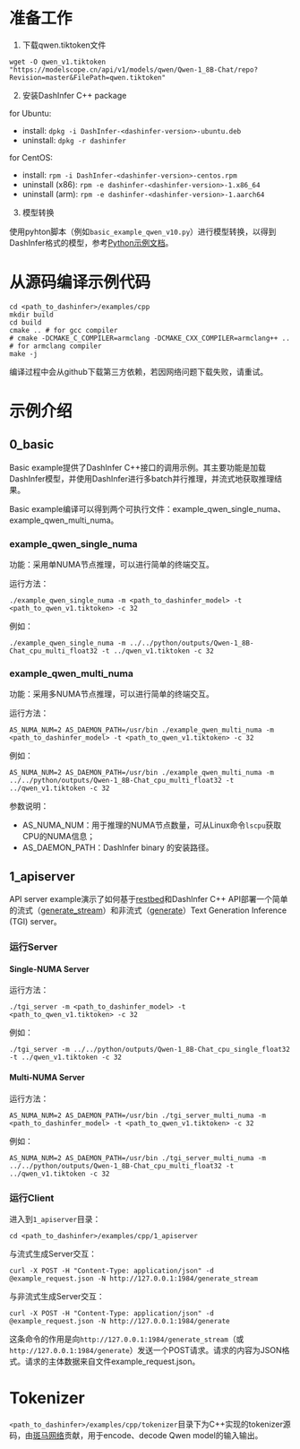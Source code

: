 # 准备工作

1. 下载qwen.tiktoken文件

```shell
wget -O qwen_v1.tiktoken "https://modelscope.cn/api/v1/models/qwen/Qwen-1_8B-Chat/repo?Revision=master&FilePath=qwen.tiktoken"
```

2. 安装DashInfer C++ package

for Ubuntu:

- install: `dpkg -i DashInfer-<dashinfer-version>-ubuntu.deb`
- uninstall: `dpkg -r dashinfer`

for CentOS:

- install: `rpm -i DashInfer-<dashinfer-version>-centos.rpm`
- uninstall (x86): `rpm -e dashinfer-<dashinfer-version>-1.x86_64`
- uninstall (arm): `rpm -e dashinfer-<dashinfer-version>-1.aarch64`

3. 模型转换

使用pyhton脚本（例如`basic_example_qwen_v10.py`）进行模型转换，以得到DashInfer格式的模型，参考[Python示例文档](examples_python.md)。

# 从源码编译示例代码

```shell
cd <path_to_dashinfer>/examples/cpp
mkdir build
cd build
cmake .. # for gcc compiler
# cmake -DCMAKE_C_COMPILER=armclang -DCMAKE_CXX_COMPILER=armclang++ .. # for armclang compiler
make -j
```

编译过程中会从github下载第三方依赖，若因网络问题下载失败，请重试。

# 示例介绍

## 0_basic

Basic example提供了DashInfer C++接口的调用示例。其主要功能是加载DashInfer模型，并使用DashInfer进行多batch并行推理，并流式地获取推理结果。

Basic example编译可以得到两个可执行文件：example_qwen_single_numa、example_qwen_multi_numa。

### example_qwen_single_numa

功能：采用单NUMA节点推理，可以进行简单的终端交互。

运行方法：

```shell
./example_qwen_single_numa -m <path_to_dashinfer_model> -t <path_to_qwen_v1.tiktoken> -c 32
```

例如：

```shell
./example_qwen_single_numa -m ../../python/outputs/Qwen-1_8B-Chat_cpu_multi_float32 -t ../qwen_v1.tiktoken -c 32
```

### example_qwen_multi_numa

功能：采用多NUMA节点推理，可以进行简单的终端交互。

运行方法：

```shell
AS_NUMA_NUM=2 AS_DAEMON_PATH=/usr/bin ./example_qwen_multi_numa -m <path_to_dashinfer_model> -t <path_to_qwen_v1.tiktoken> -c 32
```

例如：

```shell
AS_NUMA_NUM=2 AS_DAEMON_PATH=/usr/bin ./example_qwen_multi_numa -m ../../python/outputs/Qwen-1_8B-Chat_cpu_multi_float32 -t ../qwen_v1.tiktoken -c 32
```

参数说明：

- AS_NUMA_NUM：用于推理的NUMA节点数量，可从Linux命令`lscpu`获取CPU的NUMA信息；
- AS_DAEMON_PATH：DashInfer binary 的安装路径。

## 1_apiserver

API server example演示了如何基于[restbed](https://github.com/Corvusoft/restbed)和DashInfer C++ API部署一个简单的流式（[generate_stream](https://huggingface.github.io/text-generation-inference/#/Text%20Generation%20Inference/generate_stream)）和非流式（[generate](https://huggingface.github.io/text-generation-inference/#/Text%20Generation%20Inference/generate_stream)）Text Generation Inference (TGI) server。

### 运行Server

#### Single-NUMA Server

运行方法：

```shell
./tgi_server -m <path_to_dashinfer_model> -t <path_to_qwen_v1.tiktoken> -c 32
```

例如：

```shell
./tgi_server -m ../../python/outputs/Qwen-1_8B-Chat_cpu_single_float32 -t ../qwen_v1.tiktoken -c 32
```

#### Multi-NUMA Server

运行方法：

```shell
AS_NUMA_NUM=2 AS_DAEMON_PATH=/usr/bin ./tgi_server_multi_numa -m <path_to_dashinfer_model> -t <path_to_qwen_v1.tiktoken> -c 32
```

例如：

```shell
AS_NUMA_NUM=2 AS_DAEMON_PATH=/usr/bin ./tgi_server_multi_numa -m ../../python/outputs/Qwen-1_8B-Chat_cpu_multi_float32 -t ../qwen_v1.tiktoken -c 32
```

### 运行Client

进入到`1_apiserver`目录：

```shell
cd <path_to_dashinfer>/examples/cpp/1_apiserver
```

与流式生成Server交互：

```shell
curl -X POST -H "Content-Type: application/json" -d @example_request.json -N http://127.0.0.1:1984/generate_stream
```

与非流式生成Server交互：

```shell
curl -X POST -H "Content-Type: application/json" -d @example_request.json -N http://127.0.0.1:1984/generate
```

这条命令的作用是向`http://127.0.0.1:1984/generate_stream`（或`http://127.0.0.1:1984/generate`）发送一个POST请求。请求的内容为JSON格式。请求的主体数据来自文件example_request.json。

# Tokenizer

`<path_to_dashinfer>/examples/cpp/tokenizer`目录下为C++实现的tokenizer源码，由[斑马网络](https://www.ebanma.com/)贡献，用于encode、decode Qwen model的输入输出。
